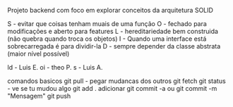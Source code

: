 Projeto backend com foco em explorar conceitos da arquitetura SOLID

S - evitar que coisas tenham muais de uma função
O - fechado para modificações e aberto para features
L - hereditariedade bem construida (não quebra quando troca os objetos)
I - Quando uma interface está sobrecarregada é para dividir-la
D - sempre depender da classe abstrata (maior nível possível)

ld - Luis E.
oi - theo P.
s  - Luis A.

comandos basicos
git pull - pegar mudancas dos outros
git fetch
git status - ve se tu mudou algo
git add . adicionar
git commit -a ou git commit -m "Mensagem"
git push
